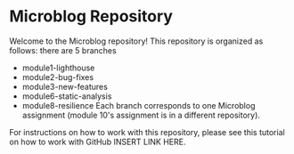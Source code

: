 # Microblog Repository

Welcome to the Microblog repository!  This repository is organized as follows: there are 5 branches
- module1-lighthouse
- module2-bug-fixes
- module3-new-features
- module6-static-analysis
- module8-resilience
Each branch corresponds to one Microblog assignment (module 10's assignment is in a different repository).

For instructions on how to work with this repository, please see this tutorial on how to work with GitHub INSERT LINK HERE.